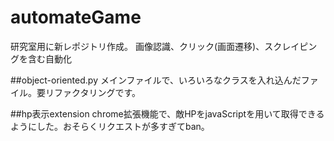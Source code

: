 # automateGame

研究室用に新レポジトリ作成。
画像認識、クリック(画面遷移)、スクレイピングを含む自動化

##object-oriented.py
メインファイルで、いろいろなクラスを入れ込んだファイル。要リファクタリングです。

##hp表示extension
chrome拡張機能で、敵HPをjavaScriptを用いて取得できるようにした。おそらくリクエストが多すぎてban。
